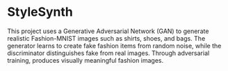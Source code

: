 # StyleSynth
This project uses a Generative Adversarial Network (GAN) to generate realistic Fashion-MNIST images such as shirts, shoes, and bags. The generator learns to create fake fashion items from random noise, while the discriminator distinguishes fake from real images. Through adversarial training, produces visually meaningful fashion images.
